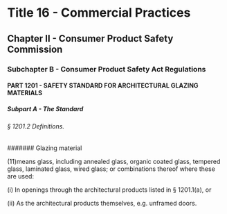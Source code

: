 
# Title 16 - Commercial Practices
## Chapter II - Consumer Product Safety Commission
### Subchapter B - Consumer Product Safety Act Regulations
#### PART 1201 - SAFETY STANDARD FOR ARCHITECTURAL GLAZING MATERIALS
##### Subpart A - The Standard
###### § 1201.2 Definitions.
####### Glazing material

(11)means glass, including annealed glass, organic coated glass, tempered glass, laminated glass, wired glass; or combinations thereof where these are used:

(i) In openings through the architectural products listed in § 1201.1(a), or

(ii) As the architectural products themselves, e.g. unframed doors.
